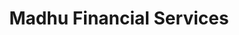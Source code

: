 ---
image: /assets/A1.png
title: Madhu Financial Services
summary: Financial and Insurance Services for short term and ling term needs

phone: 848-391-5272
email: Madhu.Seemakurti@gmail.com

rank: 1
---